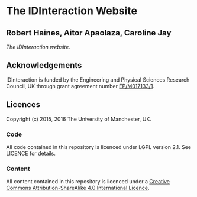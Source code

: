 # The IDInteraction Website

## Robert Haines, Aitor Apaolaza, Caroline Jay

*The IDInteraction website.*

## Acknowledgements

IDInteraction is funded by the Engineering and Physical Sciences Research Council, UK through grant agreement number [EP/M017133/1][gow].

## Licences

Copyright (c) 2015, 2016 The University of Manchester, UK.

### Code

All code contained in this repository is licenced under LGPL version 2.1. See LICENCE for details.

### Content

All content contained in this repository is licenced under a [Creative Commons Attribution-ShareAlike 4.0 International Licence][ccbysa].

[ccbysa]: http://creativecommons.org/licenses/by-sa/4.0/
[gow]: http://gow.epsrc.ac.uk/NGBOViewGrant.aspx?GrantRef=EP/M017133/1
